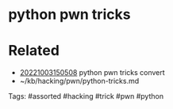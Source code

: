 # python pwn tricks

# Related
- [20221003150508](/zet/20221003150508/README.md) python pwn tricks convert
- ~/kb/hacking/pwn/python-tricks.md

Tags:
    #assorted #hacking #trick #pwn #python
